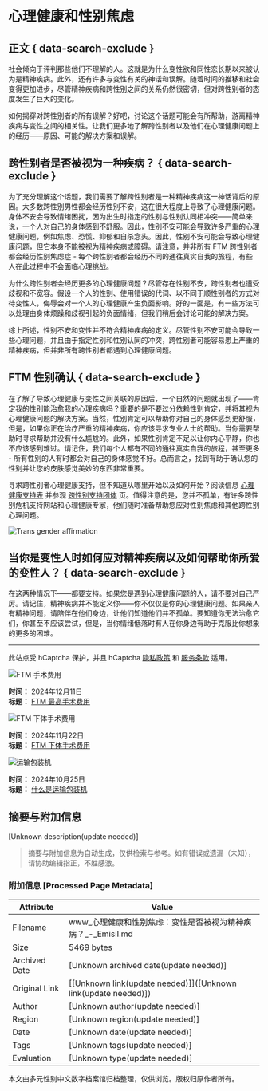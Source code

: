 # 心理健康和性别焦虑

## 正文 { data-search-exclude }


社会倾向于评判那些他们不理解的人。这就是为什么变性欲和同性恋长期以来被认为是精神疾病。此外，还有许多与变性有关的神话和误解。随着时间的推移和社会变得更加进步，尽管精神疾病和跨性别之间的关系仍然很密切，但对跨性别者的态度发生了巨大的变化。

如何揭穿对跨性别者的所有误解？好吧，讨论这个话题可能会有所帮助，游离精神疾病与变性之间的相关性。让我们更多地了解跨性别者以及他们在心理健康问题上的经历——原因、可能的解决方案和误解。

## 跨性别者是否被视为一种疾病？ { data-search-exclude }

为了充分理解这个话题，我们需要了解跨性别者是一种精神疾病这一神话背后的原因。大多数跨性别男性都会经历性别不安，这在很大程度上导致了心理健康问题。身体不安会导致情绪困扰，因为出生时指定的性别与性别认同相冲突——简单来说，一个人对自己的身体感到不舒服。因此，性别不安可能会导致许多严重的心理健康问题，例如焦虑、恐慌、抑郁和自杀念头。因此，性别不安可能会导致心理健康问题，但它本身不能被视为精神疾病或障碍。请注意，并非所有 FTM 跨性别者都会经历性别焦虑症 - 每个跨性别者都会经历不同的通往真实自我的旅程，有些人在此过程中不会面临心理挑战。

为什么跨性别者会经历更多的心理健康问题？尽管存在性别不安，跨性别者也遭受歧视和不宽容。假设一个人的性别、使用错误的代词、以不同于顺性别者的方式对待变性人，侮辱会对一个人的心理健康产生负面影响。好的一面是，有一些方法可以处理由身体烦躁和歧视引起的负面情绪，但我们稍后会讨论可能的解决方案。

综上所述，性别不安和变性并不符合精神疾病的定义。尽管性别不安可能会导致一些心理问题，并且由于指定性别和性别认同的冲突，跨性别者可能容易患上严重的精神疾病，但并非所有跨性别者都遇到心理健康问题。

## FTM 性别确认 { data-search-exclude }

在了解了导致心理健康与变性之间关联的原因后，一个自然的问题就出现了——肯定我的性别能治愈我的心理疾病吗？重要的是不要过分依赖性别肯定，并将其视为心理健康问题的解决方案。当然，性别肯定可以帮助你对自己的身体感到更舒服，但是，如果你正在治疗严重的精神疾病，你应该寻求专业人士的帮助。当你需要帮助时寻求帮助并没有什么尴尬的。此外，如果性别肯定不足以让你内心平​​静，你也不应该感到难过。请记住，我们每个人都有不同的通往真实自我的旅程，甚至更多 - 所有性别的人有时都会对自己的身体感觉不好。总而言之，找到有助于确认您的性别并让您的皮肤感觉美妙的东西非常重要。

寻求跨性别者心理健康支持，但不知道从哪里开始以及如何开始？阅读信息 [心理健康支持表](https://www.nhs.uk/mental-health/advice-for-life-situations-and-events/mental-health-support-if-you-are-gay-lesbian-bisexual-lgbtq/) 并参观 [跨性别支持团体](https://www.verywellmind.com/best-online-transgender-support-groups-4800840) 页。值得注意的是，您并不孤单，有许多跨性别危机支持网站和心理健康专家，他们随时准备帮助您应对性别焦虑和其他跨性别心理问题。

![Trans gender affirmation](https://cdn.shopify.com/s/files/1/0576/8691/7295/files/Trans_gender_affirmation_480x480.jpg?v=1636095263)

## 当你是变性人时如何应对精神疾病以及如何帮助你所爱的变性人？ { data-search-exclude }

在这两种情况下——都要支持。如果您是遇到心理健康问题的人，请不要对自己严厉。请记住，精神疾病并不能定义你——你不仅仅是你的心理健康问题。如果亲人有精神问题，请陪伴在他们身边，让他们知道他们并不孤单。要知道你无法治愈它们，你甚至不应该尝试，但是，当你情绪低落时有人在你身边有助于克服比你想象的更多的困难。

---

此站点受 hCaptcha 保护，并且 hCaptcha [隐私政策](https://hcaptcha.com/privacy) 和 [服务条款](https://hcaptcha.com/terms) 适用。

![FTM 手术费用](//www.emisil.com/cdn/shop/articles/Surgery.jpg?v=1734680359&width=1080)

**时间：** 2024年12月11日  
**标题：** [FTM 最高手术费用](https://www.emisil.com/zh/blogs/all-blog-posts/ftm-%E6%9C%80%E9%AB%98%E6%89%8B%E6%9C%AF%E8%B4%B9%E7%94%A8)

![FTM 下体手术费用](//www.emisil.com/cdn/shop/articles/FTM_Bottom_surgery.jpg?v=1732176676&width=1080)

**时间：** 2024年11月22日  
**标题：** [FTM 下体手术费用](https://www.emisil.com/zh/blogs/all-blog-posts/ftm-bottom-surgery-costs)

![运输包装机](//www.emisil.com/cdn/shop/articles/8798afb8c035a558faa3d45b55aed54d.jpg?v=1653892014&width=1080)

**时间：** 2024年10月25日  
**标题：** [什么是运输包装机](https://www.emisil.com/zh/blogs/all-blog-posts/what-is-a-packer)
<!-- tcd_original_link https://www.emisil.com/zh/blogs/all-blog-posts/mental-health-and-gender-dysphoria-is-being-transgender-considered-a-mental-illness?srsltid=AfmBOopOUAFUi_7MAgfaX9LDEVvWk_tL0YPgZWjhQk08Q3teUyRdaDgX -->


## 摘要与附加信息

<!-- tcd_abstract -->
[Unknown description(update needed)]
<!-- tcd_abstract_end -->

> 摘要与附加信息为自动生成，仅供检索与参考。如有错误或遗漏（未知），请协助编辑指正，不胜感激。

### 附加信息 [Processed Page Metadata]

| Attribute       | Value                                  |
|-----------------|----------------------------------------|
| Filename        | www_心理健康和性别焦虑：变性是否被视为精神疾病？_-_Emisil.md                             |
| Size            | 5469 bytes                           |
| Archived Date   | [Unknown archived date(update needed)]                             |
| Original Link   | [[Unknown link(update needed)]]([Unknown link(update needed)])                       |
| Author          | [Unknown author(update needed)]                               |
| Region          | [Unknown region(update needed)]                               |
| Date            | [Unknown date(update needed)]                                 |
| Tags            | [Unknown tags(update needed)]                                 |
| Evaluation            | [Unknown type(update needed)]                                 |
<!-- tcd_table_end -->

本文由多元性别中文数字档案馆归档整理，仅供浏览。版权归原作者所有。
